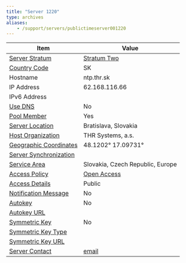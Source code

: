 ```yaml
---
title: "Server 1220"
type: archives
aliases:
    - /support/servers/publictimeserver001220
---
```


| Item | Value |
| ----- | ----- |
| [Server Stratum](/support/servers/serverstratum) | [Stratum Two](/support/servers/stratumtwotimeservers) |
| [Country Code](/support/servers/countrycode) | SK|
| Hostname |  ntp.thr.sk  |
| IP Address |  62.168.116.66  |
| IPv6 Address | |
| [Use DNS](/support/servers/usedns) | No |
| [Pool Member](/support/servers/poolmember) | Yes |
| [Server Location](/support/servers/serverlocation) |  Bratislava, Slovakia |
| [Host Organization](/support/servers/hostorganization) |  THR Systems, a.s. |
| [ Geographic Coordinates](/support/servers/geographiccoordinates) |  48.1202° 17.09731°  |
| [Server Synchronization](/support/servers/serversynchronization) | |
| [Service Area](/support/servers/servicearea) |  Slovakia, Czech Republic, Europe  |
| [Access Policy](/support/servers/accesspolicy) | [Open Access](/support/servers/openaccess) |
| [Access Details](/support/servers/accessdetails) | Public |
| [Notification Message](/support/servers/notificationmessage) | No |
| [Autokey](/support/servers/autokey) | No |
| [Autokey URL](/support/servers/autokeyurl) | |
| [Symmetric Key](/support/servers/symmetrickey) | No |
| [Symmetric Key Type](/support/servers/symmetrickeytype) | |
| [Symmetric Key URL](/support/servers/symmetrickeyurl) | |
| [Server Contact](/support/servers/servercontact) | [email](mailto:ntp@thr.sk) |